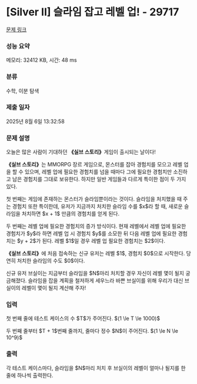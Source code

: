 # [Silver II] 슬라임 잡고 레벨 업! - 29717 

[문제 링크](https://www.acmicpc.net/problem/29717) 

### 성능 요약

메모리: 32412 KB, 시간: 48 ms

### 분류

수학, 이분 탐색

### 제출 일자

2025년 8월 6일 13:32:58

### 문제 설명

<p>오늘은 많은 사람이 기대하던 <strong>《실브 스토리》</strong>게임이 출시되는 날이다!</p>

<p><strong>《실브 스토리》</strong>는 MMORPG 장르 게임으로, 몬스터를 잡아 경험치를 모으고 레벨 업을 할 수 있으며, 레벨 업에 필요한 경험치를 넘을 때마다 그에 필요한 경험치만 소진하고 남은 경험치를 그대로 보유한다. 하지만 일반 게임들과 다르게 특이한 점이 두 가지 있다.</p>

<p>첫 번째는 게임에 존재하는 몬스터가 슬라임뿐이라는 것이다. 슬라임을 처치했을 때 주는 경험치 또한 특이한데, 유저가 지금까지 처치한 슬라임 수를 $x$라 할 때, 새로운 슬라임을 처치하면 $x + 1$ 만큼의 경험치를 얻게 된다.</p>

<p>두 번째는 레벨 업에 필요한 경험치의 증가 방식이다. 현재 레벨에서 레벨 업에 필요한 경험치가 $y$라 하면 레벨 업 시 경험치 $y$를 소모한 뒤 다음 레벨 업에 필요한 경험치는 $y + 2$가 된다. 레벨 $1$일 경우 레벨 업 필요한 경험치는 $2$이다.</p>

<p><strong>《실브 스토리》</strong>에 처음 접속하는 신규 유저는 레벨 $1$, 경험치 $0$으로 시작한다. 당연히 처치한 슬라임의 수도 $0$이다.</p>

<p>신규 유저 브실이는 지금부터 슬라임을 $N$마리 처치할 경우 자신이 레벨 몇이 될지 궁금해졌다. 슬라임을 잡을 계획을 철저하게 세우느라 바쁜 브실이를 위해 우리가 대신 브실이의 레벨이 몇이 될지 계산해 주자!</p>

### 입력 

 <p>첫 번째 줄에 테스트 케이스의 수 $T$가 주어진다. $(1 \le T \le 1000)$</p>

<p>두 번째 줄부터 $T + 1$번째 줄까지, 줄마다 정수 $N$이 주어진다. $(1 \le N \le 10^9)$</p>

### 출력 

 <p>각 테스트 케이스마다, 슬라임을 $N$마리 처치 후 브실이의 레벨이 얼마나 될지를 한 줄에 하나씩 출력한다.</p>

